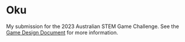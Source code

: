# Oku

My submission for the 2023 Australian STEM Game Challenge. See the [Game Design Document](./GDD.pdf) for more information.
